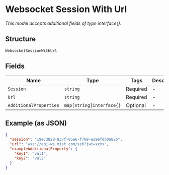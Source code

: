 
# Websocket Session With Url

*This model accepts additional fields of type interface{}.*

## Structure

`WebsocketSessionWithUrl`

## Fields

| Name | Type | Tags | Description |
|  --- | --- | --- | --- |
| `Session` | `string` | Required | - |
| `Url` | `string` | Required | - |
| `AdditionalProperties` | `map[string]interface{}` | Optional | - |

## Example (as JSON)

```json
{
  "session": "19e73828-937f-05e6-f709-e29efdb0a82b",
  "url": "wss://api-ws.mist.com/ssh?jwt=xxxx",
  "exampleAdditionalProperty": {
    "key1": "val1",
    "key2": "val2"
  }
}
```

